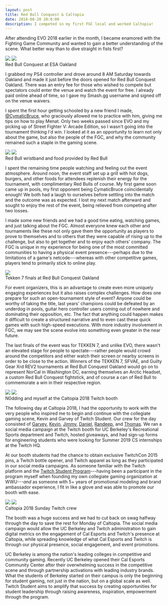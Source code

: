 ```yaml
---
layout: post
title: Red Bull Conquest & Caltopia
date: 2018-08-20 20:0:00
description: I competed in my first FGC local and worked Caltopia!
---
```

After attending EVO 2018 earlier in the month, I became enamored with the Fighting Game Community and wanted to gain a better understanding of the scene. What better way than to dive straight in fists first?

<div class="img_row">
	<img class="col two" src="{{ site.baseurl }}/img/redbull-begin.jpg">
	<img class="col one" src="{{ site.baseurl }}/img/redbull-can.jpg">
</div>
<div class="col three caption">
	Red Bull Conquest at ESA Oakland
</div>

I grabbed my PS4 controller and drove around 8 AM Saturday towards Oakland and made it just before the doors opened for Red Bull Conquest Oakland. There was an entry fee for those who wished to compete but spectators could enter the venue and watch the event for free. I already paid online ahead of time, so I gave my Smash.gg username and signed off on the venue waivers.

I spent the first hour getting schooled by a new friend I made, <a href="https://twitter.com/CymaticBruce">@CymaticBruce</a>, who graciously allowed me to practice with him, giving me tips on how to play Menat. Only two weeks passed since EVO and my picking up of Street Fighter V: Arcade Edition, so I wasn't going into the tournament thinking I'd win. I looked at it as an opportunity to learn not only about the game, but also the people of the FGC, and why the community remained such a staple in the gaming scene.

<div class="img_row">
	<img class="col one" src="{{ site.baseurl }}/img/redbull-hand.jpg">
	<img class="col two" src="{{ site.baseurl }}/img/redbull-food.jpg">
</div>
<div class="col three caption">
	Red Bull wristband and food provided by Red Bull
</div>

I spent the remaining time people watching and feeling out the event atmosphere. Around noon, the event staff set up a grill with hot dogs, burgers, and other foods for attendees replenish their energy for the tournament, with complimentary Red Bulls of course. My first game soon came up in pools, my first opponent being CymaticBruce coincidentally enough! We both had a laugh to ourselves before settling into the match and the outcome was as expected. I lost my next match afterward and sought to enjoy the rest of the event, being relieved from competing after two losses.

I made some new friends and we had a good time eating, watching games, and just talking about the FGC. Almost everyone knew each other and tournaments like these not only gave them the opportunity as players to prove to themselves and to others that they were capable of rising up to the challenge, but also to get together and to enjoy each others' company. The FGC is unique in my experience for being one of the most committed communities to having a physical event presence---perhaps due to the limitations of a game's netcode---whereas with other competitive games, players tend to primarily stick to online play.

<div class="img_row">
	<img class="col three" src="{{ site.baseurl }}/img/redbull-panorama.jpg">
</div>
<div class="col three caption">
	Tekken 7 finals at Red Bull Conquest Oakland
</div>

For event organizers, this is an advantage to create even more uniquely engaging experiences but it also raises complex challenges. How does one prepare for such an open-tournament style of event? Anyone could be worthy of taking the title, last years' champions could be defeated by an underdog in pools, guitar hero controller users coming out of nowhere and dominating their opposition, etc. The fact that anything could happen makes it difficult to create a structured narrative and to even cast these quick games with such high-speed executions. With more industry involvement in FGC, we may see the scene evolve into something even greater in the near future.

The last finals of the event was for TEKKEN 7, and unlike EVO, there wasn't an elevated stage for people to spectate---rather people would crowd around the competitors and either watch their screen or nearby screens in order to be close to the action. Winners of the TEKKEN 7, SFVAE, and Guilty Gear Xrd REV2 tournaments at Red Bull Conquest Oakland would go on to represent NorCal in Washington DC, earning themselves an Arctic Headset, a custom Red Bull Conquest fightstick, and of course a can of Red Bull to commemorate a win in their respective region.

<div class="img_row">
	<img class="col one" src="{{ site.baseurl }}/img/caltopia-me.jpg">
	<img class="col two" src="{{ site.baseurl }}/img/caltopia-noddingme.jpg">
</div>
<div class="col three caption">
	 N0dding and myself at the Caltopia 2018 Twitch booth
</div>

The following day at Caltopia 2018, I had the opportunity to work with the very people who inspired me to begin and continue with the collegiate gaming scene, Kevin and Garvey of Twitch Student. Our crew for the day consisted of <a href="https://twitter.com/GarveyNYC">Garvey</a>, <a href="https://twitter.com/Kebunbun">Kevin</a>, <a href="https://twitter.com/n0dding">Jimmy</a>, <a href="https://twitter.com/DSChia">Daniel</a>, <a href="https://twitter.com/randeepbhatia">Randeep</a>, and <a href="https://twitter.com/TTessier">Thomas</a>. We ran a social media campaign at the Twitch booth for UC Berkeley's Recreational Sports department and Twitch, hosted giveaways, and had sign-up forms for engineering students who were looking for Summer 2019 CS internships at the Twitch HQ.

At our booth students had the chance to obtain exclusive TwitchCon 2015 pins, a Twitch bottle opener, and Twitch apparel as long as they participated in our social media campaigns. As someone familiar with the Twitch platform and the <a href="https://twitch.tv/p/students">Twitch Student Program</a>---having been a participant in the program myself when founding my own collegiate gaming organization at WWU---*and* as someone with 5+ years of promotional modeling and brand ambassador experience, I fit in like a glove and was able to promote our booth with ease.

<div class="img_row">
	<img class="col two" src="{{ site.baseurl }}/img/caltopia-crew.jpg">
	<img class="col one" src="{{ site.baseurl }}/img/caltopia-crew2.jpg">
</div>
<div class="col three caption">
	Caltopia 2018 Sunday Twitch crew
</div>

The booth was a huge success and we had to cut back on swag halfway through the day to save the rest for Monday of Caltopia. The social media campaign would allow the UC Berkeley and Twitch administration to gain digital metrics on the engagement of Cal Esports and Twitch's presence at Caltopia, while spreading knowledge of what Cal Esports and Twitch is through our physical presence, social engagement, and event promotions.

UC Berkeley is among the nation's leading colleges in competitive and community gaming. Recently UC Berkeley opened their Cal Esports Community Center after their overwhelming success in the competitive scene and through partnership activations with leading industry brands. What the students of Berkeley started on their campus is only the beginning for student gaming, not just in the nation, but on a global scale as well. Twitch Student aims to amplify that success by creating opportunities for student leadership through raising awareness, inspiration, empowerment through the program.

